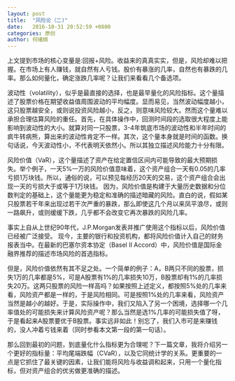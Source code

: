 ```yaml
---
layout: post
title:  "风险论（二)"
date:   2016-10-31 20:52:59 +0800
categories: 原创
author: 何绪纲
---
```


上文提到市场的核心变量是:回报+风险。收益来的真真实实，但是，风险却难以把握。在市场上有人赚钱，就自然有人亏钱。股价有暴涨的几率，自然也有暴跌的几率。那么如何量化，确定涨跌几率呢？让我们来看看几个备选项。

波动性（volatility），似乎是最直接的选择，也是最早量化的风险指标。这个量描述了股票价格在期望收益值周围波动的平均幅度。显而易见，当然波动幅度越小，这只股票越安全，或则说投资风险越小，反之，则意味风险较大。然而这个量难以承担合理估算风险的重任。首先，在具体操作中，回测时间段的选取很大程度上能影响到波动性的大小。就算对同一只股票，3-4年筑底市场的波动性和半年时间的疯牛转病熊，算出来的波动性肯定不一样。其次，这个量本身就是时间的函数。换句话说，今天波动性小，不代表明天依然小。所以其独立描述风险能力十分有限。

风险价值（VaR），这个量描述了资产在给定置信区间内可能导致的最大预期损失。举个例子，一天5%一万的风险价值意味着，这个资产组合一天有0.05的几率亏损1万块钱。所以，通俗的说，可以预见每经历20天的交易，这个资产组合会出现一天的亏损大于或等于1万块钱。 因为，风险价值是构建于大量历史数据和分位数判定的基础上，这个量能更为稳定和准确的描述暗藏的风险。直白的说，假如某只股票若干年来出现过若干次严重的暴跌，那么即使这几个月以来凤平浪尽，或则一路飙升，或则缓缓下跌，几乎都不会改变它再次暴跌的风险几率。

事实上自从上世纪90年代，J.P.Morgan发表并推广使用这个指标以后，风险价值已经被广泛接受。 现今，主要的银行和投资机构，都将风险价值计入自己的财务报表当中。在最新的巴塞尔资本协定（Basel II Accord）中，风险价值是国际金融界推荐的描述市场风险的首选指标。

但是，风险价值依然有其不足之处。一个简单的例子：A，B两只不同的股票，损失1万的几率都是5%，可是A股票有1%的几率损失10万，B股票却有1%的几率损失20万。这两只股票的风险一样高吗？如果按照上述定义，都按照5%处的几率来看，风险资产都是一样的，于是风险相同。可是按照1%处的几率来看，风险资产当然是越小的越好。于是，实际操作中，我们又陷入了另一个困境，选择哪一个几率值处的可能损失来计算风险资产呢？那么当然是选1%几率的可能损失值了呀，于是看起来A股票要优于B股票。事实远非如此！别忘了，我们入市可是来赚钱的，没人冲着亏钱来着（同时参看本文第一段的第一句话）。

那么回到最初的问题，到底量化什么指标更为合理呢？下一篇文章，我将介绍另一个更好的指标量：平均尾端跌幅（CVaR），以及它同统计学的关系。更重要的一点是它抓住了最关键的因素，让我们能将风险与收益调和起来，只用一个量化指标，但对资产组合的优劣做更准确的描述。



